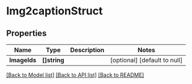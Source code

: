 # Img2captionStruct

## Properties
Name | Type | Description | Notes
------------ | ------------- | ------------- | -------------
**ImageIds** | **[]string** |  | [optional] [default to null]

[[Back to Model list]](../README.md#documentation-for-models) [[Back to API list]](../README.md#documentation-for-api-endpoints) [[Back to README]](../README.md)


